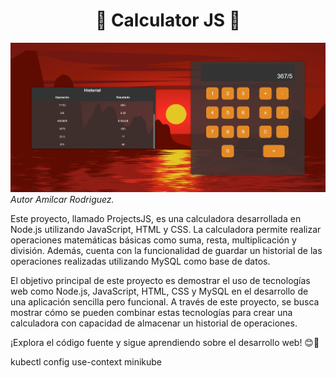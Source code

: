 # <center>🚀 Calculator JS 🚀</center>

![Screenshot](/src/public/images/screenshot.png)
*Autor Amilcar Rodriguez.*

Este proyecto, llamado ProjectsJS, es una calculadora desarrollada en Node.js utilizando JavaScript, HTML y CSS. La calculadora permite realizar operaciones matemáticas básicas como suma, resta, multiplicación y división. Además, cuenta con la funcionalidad de guardar un historial de las operaciones realizadas utilizando MySQL como base de datos.

El objetivo principal de este proyecto es demostrar el uso de tecnologías web como Node.js, JavaScript, HTML, CSS y MySQL en el desarrollo de una aplicación sencilla pero funcional. A través de este proyecto, se busca mostrar cómo se pueden combinar estas tecnologías para crear una calculadora con capacidad de almacenar un historial de operaciones.

¡Explora el código fuente y sigue aprendiendo sobre el desarrollo web! 😊🚀

kubectl config use-context minikube